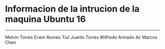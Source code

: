 # Informacion de la intrucion de la maquina Ubuntu 16
***
Melvin Torres
Erwin Romeo Tiul
Juanto Torres
Wilfredo Armado Ac
Marcos Chen

